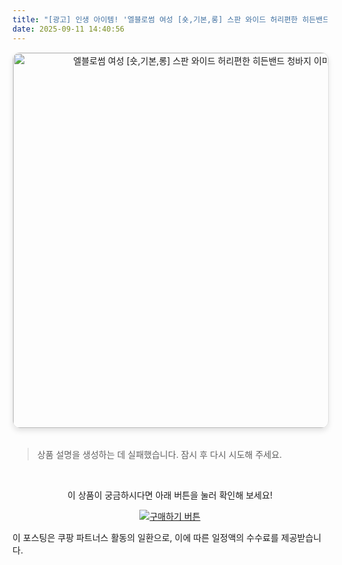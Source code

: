 ```yaml
---
title: "[광고] 인생 아이템! '엘블로썸 여성 [숏,기본,롱] 스판 와이드 허리편한 히든밴드 청바지'을(를) 만나보세요."
date: 2025-09-11 14:40:56
---
```


<div align="center">
    <a href="https://link.coupang.com/re/AFFSDP?lptag=AF8916626&pageKey=8654043570&itemId=25123346388&vendorItemId=92122627309&traceid=V0-153-bc6f1c01094ac5ee&clickBeacon=507f02d0-8f1d-11f0-b976-46d79e7533aa%7E3&requestid=20250911234051567207093317&token=31850C%7CMIXED" target="_blank">
        <img src="https://ads-partners.coupang.com/image1/-6FBjHHlXZBw0WXc-xdQdlGFODCCjTPH1V4E6kKZ4hcVyk9PN4skBDtIj-gLjbJwNf3FBV9fLM3G3elOdxZIRL0Hl09kQp8SrZk6ecrgB4OrU-pEhEjbLYZVWgdz6SbBtzQKFENBqoOvzHnqpDcrn0C02a0nm9qUJIvhcmqcdzoF-R6Xt5AW-eJQmgS-cIKVXbCKF7k_hggL2jBohaGnvArTCrPj8_haVpwXLwBMuXPRHz-SuFUpYCNew5TzFKjzJPHeZZmCarvrbB39XZSvnizN27zYxSPN9QgKcxHj2meztAUMJ3M68pU=" alt="엘블로썸 여성 [숏,기본,롱] 스판 와이드 허리편한 히든밴드 청바지 이미지" width="600" style="max-width: 100%; height: auto; border-radius: 12px; border: 1px solid #e0e0e0; box-shadow: 0 4px 8px rgba(0,0,0,0.1);">
    </a>
</div>
<br>

> 상품 설명을 생성하는 데 실패했습니다. 잠시 후 다시 시도해 주세요.



<br>

<div align="center">
  <p>이 상품이 궁금하시다면 아래 버튼을 눌러 확인해 보세요!</p>
  <a href="https://link.coupang.com/re/AFFSDP?lptag=AF8916626&pageKey=8654043570&itemId=25123346388&vendorItemId=92122627309&traceid=V0-153-bc6f1c01094ac5ee&clickBeacon=507f02d0-8f1d-11f0-b976-46d79e7533aa%7E3&requestid=20250911234051567207093317&token=31850C%7CMIXED" target="_blank">
    <img src="https://img.shields.io/badge/지금 바로 구매하기-FF5722?style=for-the-badge&logo=coupa&logoColor=white" alt="구매하기 버튼">
  </a>
</div>

이 포스팅은 쿠팡 파트너스 활동의 일환으로, 이에 따른 일정액의 수수료를 제공받습니다.

